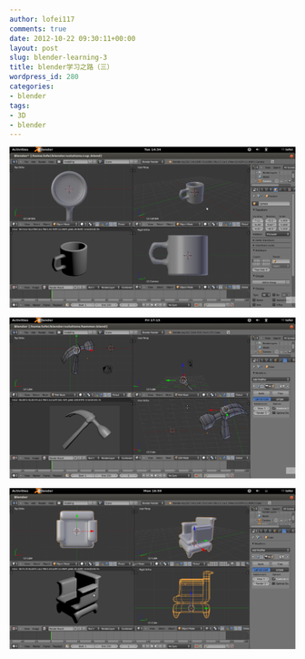 ```yaml
---
author: lofei117
comments: true
date: 2012-10-22 09:30:11+00:00
layout: post
slug: blender-learning-3
title: blender学习之路（三）
wordpress_id: 280
categories:
- blender
tags:
- 3D
- blender
---
```


[![](/assets/images/2012/10/31415_o.png)](/assets/images/2012/10/31415_o.png)

[![](/assets/images/2012/10/31416_o.png)](/assets/images/2012/10/31416_o.png)

[![](/assets/images/2012/10/31414_o.png)](/assets/images/2012/10/31414_o.png)
